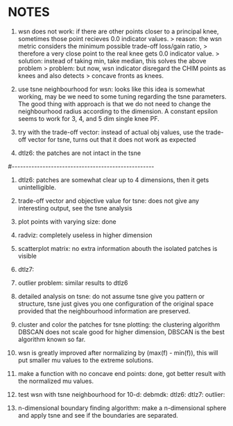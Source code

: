 NOTES
======

1. wsn does not work:
	if there are other points closer to a principal knee, sometimes those point recieves 0.0 
	indicator values. 
		> reason: the wsn metric considers the minimum possible trade-off loss/gain ratio, 
		> 	therefore a very close point to the real knee gets 0.0 indicator value.
		> solution: instead of taking min, take median, this solves the above problem
		> problem: but now, wsn indicator disregard the CHIM points as knees and also detects 
		> 	concave fronts as knees.

2. use tsne neighbourhood for wsn:
	looks like this idea is somewhat working, may be we need to some tuning regarding the tsne
	parameters. The good thing with approach is that we do not need to change the neighbourhood
	radius according to the dimension. A constant epsilon seems to work for 3, 4, and 5 dim single
	knee PF.

3. try with the trade-off vector:
	instead of actual obj values, use the trade-off vector for tsne, turns out that it does not
	work as expected

4. dtlz6:
	the patches are not intact in the tsne 

#---------------------------------------------------

1. dtlz6:
	patches are somewhat clear up to 4 dimensions, then it gets unintelligible.

2. trade-off vector and objective value for tsne:
	does not give any interesting output, see the tsne analysis

3. plot points with varying size:
	done 

5. radviz:
	completely useless in higher dimension

6. scatterplot matrix:
	no extra information abouth the isolated patches is visible

4. dtlz7:

5. outlier problem:
	similar results to dtlz6

6. detailed analysis on tsne:
	do not assume tsne give you pattern or structure, tsne just gives you one configuration
	of the original space provided that the neighbourhood information are preserved.
	
7. cluster and color the patches for tsne plotting:
	the clustering algorithm DBSCAN does not scale good for higher dimension, DBSCAN
	is the best algorithm known so far.

8. wsn is greatly improved after normalizing by (max(f) - min(f)), this will put smaller mu values
	to the extreme solutions.

9. make a function with no concave end points:
	done, got better result with the normalized mu values.


10. test wsn with tsne neighbourhood for 10-d:
	debmdk:
	dtlz6:
	dtlz7:
	outlier:

11. n-dimensional boundary finding algorithm:
	make a n-dimensional sphere and apply tsne and see if the boundaries are
	separated.


		

